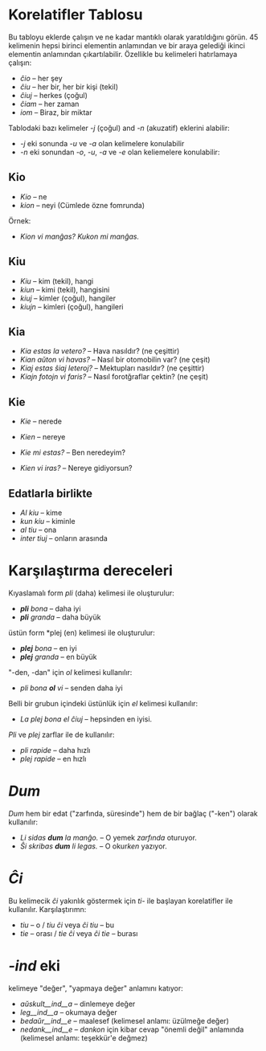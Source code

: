 # Korelatifler Tablosu

Bu tabloyu eklerde çalışın ve ne kadar mantıklı olarak yaratıldığını görün. 45 kelimenin hepsi birinci elementin anlamından ve bir araya gelediği ikinci elementin anlamından çıkartılabilir. Özellikle bu kelimeleri hatırlamaya çalışın:

- *ĉio*  – her şey
- *ĉiu*  – her bir, her bir kişi (tekil)
- *ĉiuj*  – herkes (çoğul)
- *ĉiam* – her zaman
- *iom* – Biraz, bir miktar

Tablodaki bazı kelimeler *-j* (çoğul) and *-n* (akuzatif) eklerini alabilir:

- *-j* eki sonunda *-u* ve *-a* olan kelimelere konulabilir
- *-n* eki sonundan *-o*, *-u*, *-a* ve *-e* olan keliemelere konulabilir:

## Kio 

- *Kio* – ne
- *kion* – neyi (Cümlede özne fomrunda)

Örnek: 

- *Kion vi manĝas? Kukon mi manĝas.*

## Kiu
- *Kiu* – kim (tekil), hangi
- *kiun* – kimi (tekil), hangisini 
- *kiuj* – kimler (çoğul), hangiler
- *kiujn* – kimleri (çoğul), hangileri

## Kia

- *Kia estas la vetero?* – Hava nasıldır? (ne çeşittir)
- *Kian aŭton vi havas?* – Nasıl bir otomobilin var? (ne çeşit)
- *Kiaj estas ŝiaj leteroj?* – Mektupları nasıldır? (ne çeşittir)
- *Kiajn fotojn vi faris?* – Nasıl forotğraflar çektin? (ne çeşit)

## Kie

- *Kie* – nerede 
- *Kien* – nereye

- *Kie mi estas?* – Ben neredeyim?
- *Kien vi iras?* – Nereye gidiyorsun?

## Edatlarla birlikte

- *Al kiu* – kime
- *kun kiu* – kiminle
- *al tiu* – ona
- *inter tiuj* – onların arasında

# Karşılaştırma dereceleri

Kıyaslamalı form *pli* (daha) kelimesi ile oluşturulur:

- *__pli__ bona* – daha iyi
- *__pli__ granda* – daha büyük

üstün form *plej (en) kelimesi ile oluşturulur:

- *__plej__ bona* – en iyi
- *__plej__ granda* – en büyük

"-den, -dan" için *ol* kelimesi kullanılır:

- *pli bona __ol__ vi* – senden daha iyi

Belli bir grubun içindeki üstünlük için *el* kelimesi kullanılır: 

- *La plej bona el ĉiuj* – hepsinden en iyisi.

*Pli* ve *plej* zarflar ile de kullanılır:

- *pli rapide* – daha hızlı
- *plej rapide* – en hızlı

# *Dum* 

*Dum* hem bir edat ("zarfında, süresinde") hem de bir bağlaç ("-ken") olarak kullanılır:

- *Li sidas __dum__ la manĝo.* – O yemek *zarfında* oturuyor.
- *Ŝi skribas __dum__ li legas.* – O okur*ken* yazıyor.

# *Ĉi*

Bu kelimecik *ĉi* yakınlık göstermek için *ti-* ile başlayan korelatifler ile kullanılır. Karşılaştırımn:

- *tiu* – o / *tiu ĉi* veya *ĉi tiu* – bu
- *tie* – orası / *tie ĉi* veya *ĉi tie* – burası

# *-ind* eki

kelimeye "değer", "yapmaya değer" anlamını katıyor:

- *aŭskult__ind__a* – dinlemeye değer
- *leg__ind__a* – okumaya değer
- *bedaŭr__ind__e* – maalesef (kelimesel anlamı: üzülmeğe değer)
- *nedank__ind__e* – *dankon* için kibar cevap "önemli değil" anlamında (kelimesel anlamı: teşekkür'e değmez)

 
